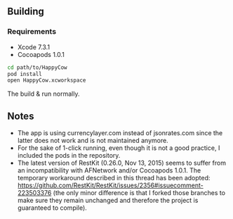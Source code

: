 ## Building

### Requirements

* Xcode 7.3.1
* Cocoapods 1.0.1

```bash
cd path/to/HappyCow
pod install
open HappyCow.xcworkspace
```

The build & run normally.

## Notes

- The app is using currencylayer.com instead of jsonrates.com since the latter does not work and is not maintained anymore.
- For the sake of 1-click running, even though it is not a good practice, I included the pods in the repository.
- The latest version of RestKit (0.26.0, Nov 13, 2015) seems to suffer from an incompatibility with AFNetwork and/or Cocoapods 1.0.1. The temporary workaround described in this thread has been adopted: https://github.com/RestKit/RestKit/issues/2356#issuecomment-223503376 (the only minor difference is that I forked those branches to make sure they remain unchanged and therefore the project is guaranteed to compile).
